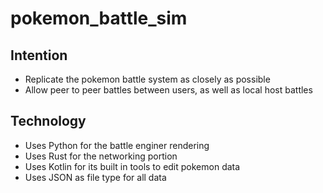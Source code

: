 # pokemon_battle_sim
## Intention
* Replicate the pokemon battle system as closely as possible
* Allow peer to peer battles between users, as well as local host battles

## Technology
* Uses Python for the battle enginer rendering
* Uses Rust for the networking portion
* Uses Kotlin for its built in tools to edit pokemon data
* Uses JSON as file type for all data

